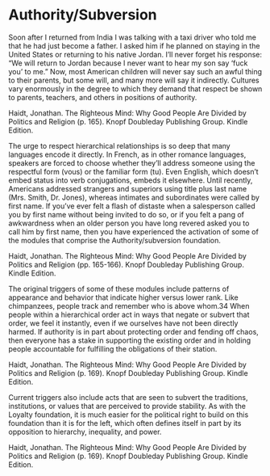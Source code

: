 # Authority/Subversion

Soon after I returned from India I was talking with a taxi driver who told me that he had just become a father. I asked him if he planned on staying in the United States or returning to his native Jordan. I’ll never forget his response: “We will return to Jordan because I never want to hear my son say ‘fuck you’ to me.” Now, most American children will never say such an awful thing to their parents, but some will, and many more will say it indirectly. Cultures vary enormously in the degree to which they demand that respect be shown to parents, teachers, and others in positions of authority.

Haidt, Jonathan. The Righteous Mind: Why Good People Are Divided by Politics and Religion (p. 165). Knopf Doubleday Publishing Group. Kindle Edition. 


The urge to respect hierarchical relationships is so deep that many languages encode it directly. In French, as in other romance languages, speakers are forced to choose whether they’ll address someone using the respectful form (vous) or the familiar form (tu). Even English, which doesn’t embed status into verb conjugations, embeds it elsewhere. Until recently, Americans addressed strangers and superiors using title plus last name (Mrs. Smith, Dr. Jones), whereas intimates and subordinates were called by first name. If you’ve ever felt a flash of distaste when a salesperson called you by first name without being invited to do so, or if you felt a pang of awkwardness when an older person you have long revered asked you to call him by first name, then you have experienced the activation of some of the modules that comprise the Authority/subversion foundation.

Haidt, Jonathan. The Righteous Mind: Why Good People Are Divided by Politics and Religion (pp. 165-166). Knopf Doubleday Publishing Group. Kindle Edition. 


The original triggers of some of these modules include patterns of appearance and behavior that indicate higher versus lower rank. Like chimpanzees, people track and remember who is above whom.34 When people within a hierarchical order act in ways that negate or subvert that order, we feel it instantly, even if we ourselves have not been directly harmed. If authority is in part about protecting order and fending off chaos, then everyone has a stake in supporting the existing order and in holding people accountable for fulfilling the obligations of their station.

Haidt, Jonathan. The Righteous Mind: Why Good People Are Divided by Politics and Religion (p. 169). Knopf Doubleday Publishing Group. Kindle Edition. 

Current triggers also include acts that are seen to subvert the traditions, institutions, or values that are perceived to provide stability. As with the Loyalty foundation, it is much easier for the political right to build on this foundation than it is for the left, which often defines itself in part by its opposition to hierarchy, inequality, and power.

Haidt, Jonathan. The Righteous Mind: Why Good People Are Divided by Politics and Religion (p. 169). Knopf Doubleday Publishing Group. Kindle Edition. 




